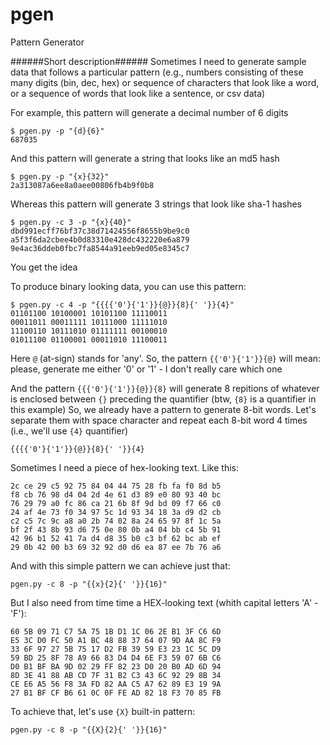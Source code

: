 pgen
====

Pattern Generator

######Short description######
Sometimes I need to generate sample data that follows a particular pattern (e.g., numbers consisting of these many digits (bin, dec, hex) or sequence of characters that look like a word, or a sequence of words that look like a sentence, or csv data)

For example, this pattern will generate a decimal number of 6 digits

    $ pgen.py -p "{d}{6}"
    687035

And this pattern will generate a string that looks like an md5 hash

    $ pgen.py -p "{x}{32}"
    2a313087a6ee8a0aee00806fb4b9f0b8
    
Whereas this pattern will generate 3 strings that look like sha-1 hashes

    $ pgen.py -c 3 -p "{x}{40}"
    dbd991ecff76bf37c38d71424556f8655b9be9c0
    a5f3f6da2cbee4b0d83310e428dc432220e6a879
    9e4ac36ddeb0fbc7fa8544a91eeb9ed05e8345c7
    
You get the idea

To produce binary looking data, you can use this pattern:

    $ pgen.py -c 4 -p "{{{{'0'}{'1'}}{@}}{8}{' '}}{4}"
    01101100 10100001 10101100 11110011
    00011011 00011111 10111000 11111010
    11100110 10111010 01111111 00100010
    01011100 01100001 00011010 11100011
    
Here ```@``` (at-sign) stands for 'any'. So, the pattern ```{{'0'}{'1'}}{@}``` will mean: please, generate me either '0' or '1' - I don't really care which one

And the pattern ```{{{'0'}{'1'}}{@}}{8}``` will generate 8 repitions of whatever is enclosed between ```{}``` preceding the quantifier (btw, ```{8}``` is a quantifier in this example)
So, we already have a pattern to generate 8-bit words. Let's separate them with space character and repeat each 8-bit word 4 times (i.e., we'll use ```{4}``` quantifier)

    {{{{'0'}{'1'}}{@}}{8}{' '}}{4}
    
Sometimes I need a piece of hex-looking text. Like this:

    2c ce 29 c5 92 75 84 04 44 75 28 fb fa f0 8d b5
    f8 cb 76 98 d4 04 2d 4e 61 d3 89 e0 80 93 40 bc
    76 29 79 a0 fc 86 ca 21 6b 8f 9d bd 09 f7 66 c0
    24 af 4e 73 f0 34 97 5c 1d 93 34 18 3a d9 d2 cb
    c2 c5 7c 9c a8 a0 2b 74 02 8a 24 65 97 8f 1c 5a
    bf 2f 43 8b 93 d6 75 0e 80 0b a4 04 bb c4 5b 91
    42 96 b1 52 41 7a d4 d8 35 b0 c3 bf 62 bc ab ef
    29 0b 42 00 b3 69 32 92 d0 d6 ea 87 ee 7b 76 a6
    
And with this simple pattern we can achieve just that:

    pgen.py -c 8 -p "{{x}{2}{' '}}{16}"
    
But I also need from time time a HEX-looking text (whith capital letters 'A' - 'F'):

    60 5B 09 71 C7 5A 75 1B D1 1C 06 2E B1 3F C6 6D
    E5 3C D0 FC 50 A1 BC 48 88 37 64 07 9D AA 8C F9
    33 6F 97 27 5B 75 17 D2 FB 39 59 E3 23 1C 5C D9
    59 BD 25 8F 78 A9 66 83 D4 D4 6E F3 59 07 6B C6
    D0 B1 BF BA 9D 02 29 FF 82 23 D0 20 B0 AD 6D 94
    8D 3E 41 88 AB CD 7F 31 B2 C3 43 6C 92 29 8B 34
    CE E6 A5 56 F8 3A FD 82 AA C5 A7 62 89 E3 19 9A
    27 B1 BF CF B6 61 0C 0F FE AD 82 18 F3 70 85 FB
    
To achieve that, let's use ```{X}``` built-in pattern:

    pgen.py -c 8 -p "{{X}{2}{' '}}{16}"
